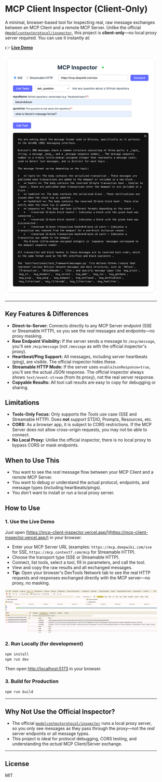 # MCP Client Inspector (Client-Only)

A minimal, browser-based tool for inspecting real, raw message exchanges between an MCP Client and a remote MCP Server. Unlike the official [`@modelcontextprotocol/inspector`](https://github.com/modelcontextprotocol/inspector), this project is **client-only**—no local proxy server required. You can use it instantly at:

👉 **[Live Demo](https://mcp-client-inspector.vercel.app/)**

![MCP Client Inspector](./screenshots/mcp-inspector-peek.png)

---

## Key Features & Differences

- **Direct-to-Server:** Connects directly to any MCP Server endpoint (SSE or Streamable HTTP), so you see the _real_ messages and endpoints—no proxy masking.
- **Raw Endpoint Visibility:** If the server sends a message to `/mcp/message`, you'll see `/mcp/message` (not `/message` as with the official inspector's proxy).
- **Heartbeat/Ping Support:** All messages, including server heartbeats (ping), are visible. The official inspector hides these.
- **Streamable HTTP Mode:** If the server uses `enableJsonResponse=true`, you'll see the actual JSON response. The official inspector always shows `text/event-stream` (from its proxy), not the real server response.
- **Copyable Results:** All tool call results are easy to copy for debugging or sharing.

## Limitations

- **Tools-Only Focus:** Only supports the _Tools_ use case (SSE and Streamable HTTP). Does **not** support STDIO, Prompts, Resources, etc.
- **CORS:** As a browser app, it is subject to CORS restrictions. If the MCP Server does not allow cross-origin requests, you may not be able to connect.
- **No Local Proxy:** Unlike the official inspector, there is no local proxy to bypass CORS or mask endpoints.

## When to Use This

- You want to see the _real_ message flow between your MCP Client and a remote MCP Server.
- You want to debug or understand the actual protocol, endpoints, and message types (including heartbeats/pings).
- You don't want to install or run a local proxy server.

## How to Use

### 1. Use the Live Demo

Just open [https://mcp-client-inspector.vercel.app/](https://mcp-client-inspector.vercel.app/) in your browser.

- Enter your MCP Server URL (examples: `https://mcp.deepwiki.com/sse` for SSE, `https://mcp.context7.com/mcp` for Streamable HTTP).
- Choose the transport type (SSE or Streamable HTTP).
- Connect, list tools, select a tool, fill in parameters, and call the tool.
- View and copy the raw results and all exchanged messages.
- **Tip:** Open your browser's DevTools Network tab to see the real HTTP requests and responses exchanged directly with the MCP server—no proxy, no masking.

![Network Tab](./screenshots/network-tab.png)

### 2. Run Locally (for development)

```bash
npm install
npm run dev
```

Then open [http://localhost:5173](http://localhost:5173) in your browser.

### 3. Build for Production

```bash
npm run build
```

---

## Why Not Use the Official Inspector?

- The official [`modelcontextprotocol/inspector`](https://github.com/modelcontextprotocol/inspector) runs a local proxy server, so you only see messages as they pass through the proxy—not the _real_ server endpoints or all message types.
- This project is ideal for protocol debugging, CORS testing, and understanding the _actual_ MCP Client/Server exchange.

---

## License

MIT
